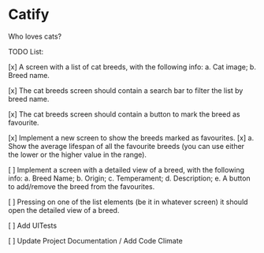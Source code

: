 # Catify
Who loves cats?

TODO List:

[x] A screen with a list of cat breeds, with the following info:
    a. Cat image;
    b. Breed name.
    
[x] The cat breeds screen should contain a search bar to filter the list by breed name.

[x] The cat breeds screen should contain a button to mark the breed as favourite.

[x] Implement a new screen to show the breeds marked as favourites.
    [x] a. Show the average lifespan of all the favourite breeds (you can use either
    the lower or the higher value in the range).

[ ] Implement a screen with a detailed view of a breed, with the following info:
    a. Breed Name;
    b. Origin;
    c. Temperament;
    d. Description;
    e. A button to add/remove the breed from the favourites.
    
[ ] Pressing on one of the list elements (be it in whatever screen) it should open the
detailed view of a breed.

[ ] Add UITests

[ ] Update Project Documentation / Add Code Climate
